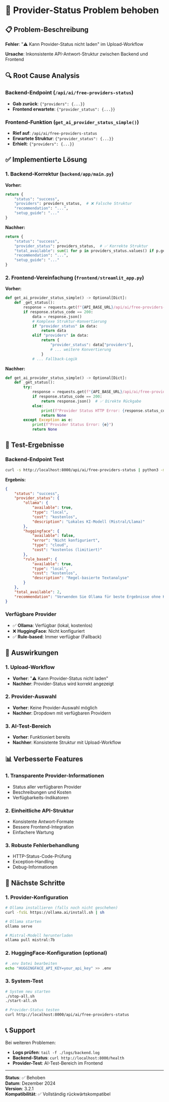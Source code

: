 # 🔧 Provider-Status Problem behoben

## 📋 Problem-Beschreibung

**Fehler**: "⚠️ Kann Provider-Status nicht laden" im Upload-Workflow

**Ursache**: Inkonsistente API-Antwort-Struktur zwischen Backend und Frontend

## 🔍 Root Cause Analysis

### Backend-Endpoint (`/api/ai/free-providers-status`)
- **Gab zurück**: `{"providers": {...}}`
- **Frontend erwartete**: `{"provider_status": {...}}`

### Frontend-Funktion (`get_ai_provider_status_simple()`)
- **Rief auf**: `/api/ai/free-providers-status`
- **Erwartete Struktur**: `{"provider_status": {...}}`
- **Erhielt**: `{"providers": {...}}`

## ✅ Implementierte Lösung

### 1. Backend-Korrektur (`backend/app/main.py`)

**Vorher:**
```python
return {
    "status": "success",
    "providers": providers_status,  # ❌ Falsche Struktur
    "recommendation": "...",
    "setup_guide": "..."
}
```

**Nachher:**
```python
return {
    "status": "success",
    "provider_status": providers_status,  # ✅ Korrekte Struktur
    "total_available": sum(1 for p in providers_status.values() if p.get("available", False)),
    "recommendation": "...",
    "setup_guide": "..."
}
```

### 2. Frontend-Vereinfachung (`frontend/streamlit_app.py`)

**Vorher:**
```python
def get_ai_provider_status_simple() -> Optional[Dict]:
    def _get_status():
        response = requests.get(f"{API_BASE_URL}/api/ai/free-providers-status", timeout=REQUEST_TIMEOUT)
        if response.status_code == 200:
            data = response.json()
            # Komplexe Struktur-Konvertierung
            if "provider_status" in data:
                return data
            elif "providers" in data:
                return {
                    "provider_status": data["providers"],
                    # ... weitere Konvertierung
                }
            # ... Fallback-Logik
```

**Nachher:**
```python
def get_ai_provider_status_simple() -> Optional[Dict]:
    def _get_status():
        try:
            response = requests.get(f"{API_BASE_URL}/api/ai/free-providers-status", timeout=REQUEST_TIMEOUT)
            if response.status_code == 200:
                return response.json()  # ✅ Direkte Rückgabe
            else:
                print(f"Provider Status HTTP Error: {response.status_code}")
                return None
        except Exception as e:
            print(f"Provider Status Error: {e}")
            return None
```

## 🧪 Test-Ergebnisse

### Backend-Endpoint Test
```bash
curl -s http://localhost:8000/api/ai/free-providers-status | python3 -m json.tool
```

**Ergebnis:**
```json
{
    "status": "success",
    "provider_status": {
        "ollama": {
            "available": true,
            "type": "local",
            "cost": "kostenlos",
            "description": "Lokales KI-Modell (Mistral/Llama)"
        },
        "huggingface": {
            "available": false,
            "error": "Nicht konfiguriert",
            "type": "cloud",
            "cost": "kostenlos (limitiert)"
        },
        "rule_based": {
            "available": true,
            "type": "local",
            "cost": "kostenlos",
            "description": "Regel-basierte Textanalyse"
        }
    },
    "total_available": 2,
    "recommendation": "Verwenden Sie Ollama für beste Ergebnisse ohne Kosten"
}
```

### Verfügbare Provider
- ✅ **Ollama**: Verfügbar (lokal, kostenlos)
- ❌ **HuggingFace**: Nicht konfiguriert
- ✅ **Rule-based**: Immer verfügbar (Fallback)

## 🚀 Auswirkungen

### 1. Upload-Workflow
- **Vorher**: "⚠️ Kann Provider-Status nicht laden"
- **Nachher**: Provider-Status wird korrekt angezeigt

### 2. Provider-Auswahl
- **Vorher**: Keine Provider-Auswahl möglich
- **Nachher**: Dropdown mit verfügbaren Providern

### 3. AI-Test-Bereich
- **Vorher**: Funktioniert bereits
- **Nachher**: Konsistente Struktur mit Upload-Workflow

## 📊 Verbesserte Features

### 1. Transparente Provider-Informationen
- Status aller verfügbaren Provider
- Beschreibungen und Kosten
- Verfügbarkeits-Indikatoren

### 2. Einheitliche API-Struktur
- Konsistente Antwort-Formate
- Bessere Frontend-Integration
- Einfachere Wartung

### 3. Robuste Fehlerbehandlung
- HTTP-Status-Code-Prüfung
- Exception-Handling
- Debug-Informationen

## 🔮 Nächste Schritte

### 1. Provider-Konfiguration
```bash
# Ollama installieren (falls noch nicht geschehen)
curl -fsSL https://ollama.ai/install.sh | sh

# Ollama starten
ollama serve

# Mistral-Modell herunterladen
ollama pull mistral:7b
```

### 2. HuggingFace-Konfiguration (optional)
```bash
# .env Datei bearbeiten
echo "HUGGINGFACE_API_KEY=your_api_key" >> .env
```

### 3. System-Test
```bash
# System neu starten
./stop-all.sh
./start-all.sh

# Provider-Status testen
curl http://localhost:8000/api/ai/free-providers-status
```

## 📞 Support

Bei weiteren Problemen:
- **Logs prüfen**: `tail -f ./logs/backend.log`
- **Backend-Status**: `curl http://localhost:8000/health`
- **Provider-Test**: AI-Test-Bereich im Frontend

---

**Status**: ✅ Behoben  
**Datum**: Dezember 2024  
**Version**: 3.2.1  
**Kompatibilität**: ✅ Vollständig rückwärtskompatibel 